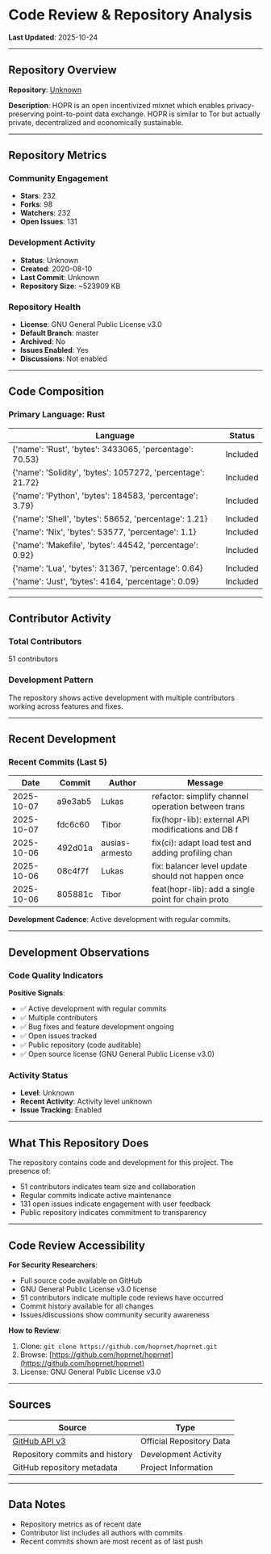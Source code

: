 # Code Review & Repository Analysis

**Last Updated**: 2025-10-24

---

## Repository Overview

**Repository**: [Unknown](https://github.com/hoprnet/hoprnet)

**Description**: HOPR is an open incentivized mixnet which enables privacy-preserving point-to-point data exchange. HOPR is similar to Tor but actually private, decentralized and economically sustainable.

---

## Repository Metrics

### Community Engagement
- **Stars**: 232
- **Forks**: 98
- **Watchers**: 232
- **Open Issues**: 131

### Development Activity
- **Status**: Unknown
- **Created**: 2020-08-10
- **Last Commit**: Unknown
- **Repository Size**: ~523909 KB

### Repository Health
- **License**: GNU General Public License v3.0
- **Default Branch**: master
- **Archived**: No
- **Issues Enabled**: Yes
- **Discussions**: Not enabled

---

## Code Composition

### Primary Language: Rust

| Language | Status |
|----------|--------|
| {'name': 'Rust', 'bytes': 3433065, 'percentage': 70.53} | Included |
| {'name': 'Solidity', 'bytes': 1057272, 'percentage': 21.72} | Included |
| {'name': 'Python', 'bytes': 184583, 'percentage': 3.79} | Included |
| {'name': 'Shell', 'bytes': 58652, 'percentage': 1.21} | Included |
| {'name': 'Nix', 'bytes': 53577, 'percentage': 1.1} | Included |
| {'name': 'Makefile', 'bytes': 44542, 'percentage': 0.92} | Included |
| {'name': 'Lua', 'bytes': 31367, 'percentage': 0.64} | Included |
| {'name': 'Just', 'bytes': 4164, 'percentage': 0.09} | Included |

---

## Contributor Activity

### Total Contributors
51 contributors

### Development Pattern
The repository shows active development with multiple contributors working across features and fixes.

---

## Recent Development

### Recent Commits (Last 5)

| Date | Commit | Author | Message |
|------|--------|--------|---------|
| 2025-10-07 | a9e3ab5 | Lukas | refactor: simplify channel operation between trans |
| 2025-10-07 | fdc6c60 | Tibor | fix(hopr-lib): external API modifications and DB f |
| 2025-10-06 | 492d01a | ausias-armesto | fix(ci): adapt load test and adding profiling chan |
| 2025-10-06 | 08c4f7f | Lukas | fix: balancer level update should not happen once  |
| 2025-10-06 | 805881c | Tibor | feat(hopr-lib): add a single point for chain proto |


**Development Cadence**: Active development with regular commits.

---

## Development Observations

### Code Quality Indicators

**Positive Signals**:
- ✅ Active development with regular commits
- ✅ Multiple contributors
- ✅ Bug fixes and feature development ongoing
- ✅ Open issues tracked
- ✅ Public repository (code auditable)
- ✅ Open source license (GNU General Public License v3.0)

### Activity Status
- **Level**: Unknown
- **Recent Activity**: Activity level unknown
- **Issue Tracking**: Enabled

---

## What This Repository Does

The repository contains code and development for this project. The presence of:
- 51 contributors indicates team size and collaboration
- Regular commits indicate active maintenance
- 131 open issues indicate engagement with user feedback
- Public repository indicates commitment to transparency

---

## Code Review Accessibility

**For Security Researchers**:
- Full source code available on GitHub
- GNU General Public License v3.0 license
- 51 contributors indicate multiple code reviews have occurred
- Commit history available for all changes
- Issues/discussions show community security awareness

**How to Review**:
1. Clone: `git clone https://github.com/hoprnet/hoprnet.git`
2. Browse: [https://github.com/hoprnet/hoprnet](https://github.com/hoprnet/hoprnet)
3. License: GNU General Public License v3.0

---

## Sources

| Source | Type |
|--------|------|
| [GitHub API v3](https://github.com/hoprnet/hoprnet) | Official Repository Data |
| Repository commits and history | Development Activity |
| GitHub repository metadata | Project Information |

---

## Data Notes

- Repository metrics as of recent date
- Contributor list includes all authors with commits
- Recent commits shown are most recent as of last push
